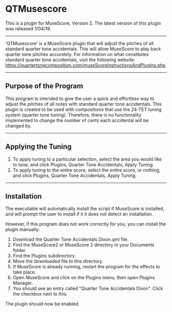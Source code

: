 QTMusescore
=================
This is a plugin for MuseScore, Version 2.
The latest version of this plugin was released 1/04/19.

---

'QTMusescore' is a MuseScore plugin that will adjust the pitches of all standard quarter tone accidentals.  This will allow MuseScore to play back quarter tone pitches accurately.  For information on what constitutes standard quarter tone accidentals, visit the following website: https://quartertonecomposition.com/museScoreInstructionsAndPlugins.php

---

## Purpose of the Program
This program is intended to give the user a quick and effortless way to adjust the pitches of all notes with standard quarter tone accidentals.  This plugin is created to be used with compositions that use the 24-TET tuning system (quarter tone tuning).  Therefore, there is no functionality implemented to change the number of cents each accidental will be changed by.

---

## Applying the Tuning
1. To apply tuning to a particular selection, select the area you would like to tune, and click Plugins, Quarter Tone Accidentals, Apply Tuning.
2. To apply tuning to the entire score, select the entire score, or nothing, and click Plugins, Quarter Tone Accidentals, Apply Tuning.

---

## Installation
The executable will automatically install the script if MuseScore is installed, and will prompt the user to install if it it does not detect an installation.

However, if this program does not work correctly for you, you can install the plugin manually:
1. Download the Quarter Tone Accidentals Dixon.qml file.
2. Find the MuseScore2 or MuseScore 2 directory in your Documents folder.
3. Find the Plugins subdirectory.
4. Move the downloaded file to this directory.
5. If MuseScore is already running, restart the program for the effects to take place.
6. Open MuseScore and click on the Plugins menu, then open Plugins Manager.
7. You should see an entry called "Quarter Tone Accidentals Dixon".  Click the checkbox next to this.

The plugin should now be enabled.

